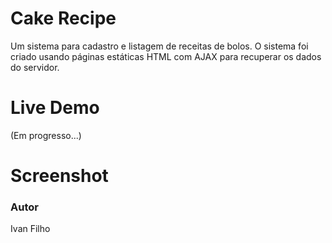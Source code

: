 # Cake Recipe

Um sistema para cadastro e listagem de receitas de bolos.
O sistema foi criado usando páginas estáticas HTML com AJAX para recuperar os dados do servidor.

# Live Demo
(Em progresso...)

# Screenshot

### Autor
Ivan Filho
